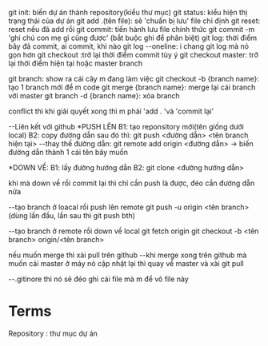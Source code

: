 git init: biến dự án thành repository(kiểu thư mục)
git status: kiểu hiện thị trạng thái của dự án
git add .(tên file): sẽ 'chuẩn bị lưu' file chỉ định
git reset: reset nếu đã add rồi
git commit: tiến hành lưu file chính thức
git commit -m 'ghi chú con mẹ gì cũng được' (bắt buộc ghi để phân biệt)
git log: thời điểm bây đã commit, ai commit, khi nào
git log --oneline: i chang git log mà nó gọn hơn
git checkout <id commit>:trở lại thời điểm commit tùy ý
git checkout master: trở lại thời điểm hiện tại hoặc master branch

git branch: show ra cái cây m đang làm việc
git checkout -b {branch name}: tạo 1 branch mới để m code
git merge {branch name}: merge lại cái branch với master
git branch -d {branch name}: xóa branch

conflict thì khi giải quyết xong thì m phải 'add . 'và 'commit lại'

--Liên kết với github
*PUSH LÊN
B1: tạo reponsitory mới(tên giống dưới local)
B2: copy đường dẫn
sau đó thì:
git push <đường dẫn> <tên branch hiện tại>
--thay thế đường dẫn:
git remote add origin <đường dẫn> -> biến đường dẫn thành 1 cái tên bây muốn

*DOWN VỀ:
B1: lấy đường hướng dẫn
B2: git clone <đường hướng dẫn>

khi mà down về rồi commit lại thì chỉ cần push là được, đéo cần đường dẫn nữa

--tạo branch ở loacal rồi push lên remote
git push -u origin <tên branch>(dùng lần đầu, lần sau thì git push bth)

--tạo branch ở remote rồi down về local
git fetch origin
git checkout -b <tên branch> origin/<tên branch>

nếu muốn merge thì xài pull trên github
--khi merge xong trên github mà muốn cái master ở máy nó cập nhật lại thì quay về master và xài git pull


--.gitinore thì nó sẽ đéo ghi cái file mà m để vô file này

# Terms
Repository : thư mục dự án
